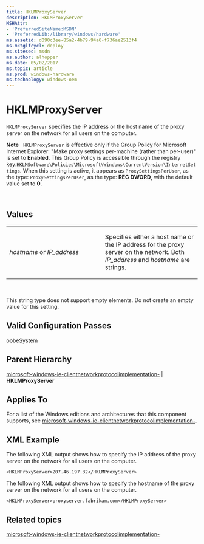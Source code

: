 ```yaml
---
title: HKLMProxyServer
description: HKLMProxyServer
MSHAttr:
- 'PreferredSiteName:MSDN'
- 'PreferredLib:/library/windows/hardware'
ms.assetid: d090c3ee-85a2-4b79-94a6-f736ae2513f4
ms.mktglfcycl: deploy
ms.sitesec: msdn
ms.author: alhopper
ms.date: 05/02/2017
ms.topic: article
ms.prod: windows-hardware
ms.technology: windows-oem
---
```


# HKLMProxyServer


`HKLMProxyServer` specifies the IP address or the host name of the proxy server on the network for all users on the computer.

**Note**  
`HKLMProxyServer` is effective only if the Group Policy for Microsoft Internet Explorer: "Make proxy settings per-machine (rather than per-user)" is set to **Enabled**. This Group Policy is accessible through the registry key:`HKLMSoftware\Policies\Microsoft\Windows\CurrentVersion\InternetSettings`. When this setting is active, it appears as `ProxySettingsPerUser`, as the type: `ProxySettingsPerUser`, as the type: **REG DWORD**, with the default value set to **0**.

 

## Values


<table>
<colgroup>
<col width="50%" />
<col width="50%" />
</colgroup>
<tbody>
<tr class="odd">
<td><p><em>hostname</em> or <em>IP_address</em></p></td>
<td><p>Specifies either a host name or the IP address for the proxy server on the network. Both <em>IP_address</em> and <em>hostname</em> are strings.</p></td>
</tr>
</tbody>
</table>

 

This string type does not support empty elements. Do not create an empty value for this setting.

## Valid Configuration Passes


oobeSystem

## Parent Hierarchy


[microsoft-windows-ie-clientnetworkprotocolimplementation-](microsoft-windows-ie-clientnetworkprotocolimplementation.md) | **HKLMProxyServer**

## Applies To


For a list of the Windows editions and architectures that this component supports, see [microsoft-windows-ie-clientnetworkprotocolimplementation-](microsoft-windows-ie-clientnetworkprotocolimplementation.md).

## XML Example


The following XML output shows how to specify the IP address of the proxy server on the network for all users on the computer.

```
<HKLMProxyServer>207.46.197.32</HKLMProxyServer>
```

The following XML output shows how to specify the hostname of the proxy server on the network for all users on the computer.

```
<HKLMProxyServer>proxyserver.fabrikam.com</HKLMProxyServer>
```

## Related topics


[microsoft-windows-ie-clientnetworkprotocolimplementation-](microsoft-windows-ie-clientnetworkprotocolimplementation.md)

 

 







